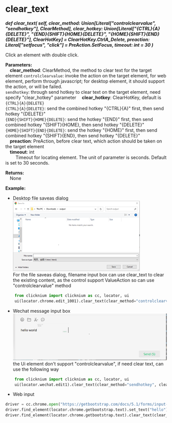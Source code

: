 # clear_text
***def clear_text(
        self,
        clear_method: Union[Literal["controlclearvalue", "sendhotkey"], ClearMethod],
        clear_hotkey: Union[Literal["{CTRL}{A}{DELETE}", "{END}{SHIFT}{HOME}{DELETE}", "{HOME}{SHIFT}{END}{DELETE}"], ClearHotKey] = ClearHotKey.CtrlA_Delete,
        preaction: Literal["setfocus", "click"] = PreAction.SetFocus,
        timeout: int = 30
    )***  

Click an element with double click.  

**Parameters:**  
     &emsp;**clear_method**: ClearMethod, the method to clear text for the target element
     `controlclearvalue`: invoke the action on the target element, for web element, perform through javascript; for desktop element, it should support the action, or will be failed.  
     `sendhotkey`:  through send hotkey to clear text on the target element, need specify "clear_hotkey" parameter
    &emsp;**clear_hotkey**: ClearHotKey, default is `{CTRL}{A}{DELETE}`  
        `{CTRL}{A}{DELETE}`: send the combined hotkey "{CTRL}{A}" first, then send hotkey "{DELETE}"  
        `{END}{SHIFT}{HOME}{DELETE}`: send the hotkey "{END}" first, then send combined hotkey "{SHIFT}{HOME}, then send hotkey "{DELETE}"  
        `{HOME}{SHIFT}{END}{DELETE}`: send the hotkey "{HOME}" first, then send combined hotkey "{SHIFT}{END}, then send hotkey "{DELETE}"  
    &emsp;**preaction**: PreAction, before clear text, which action should be taken on the target element   
    &emsp;**timeout**: int  
        &emsp;&emsp; Timeout for locating element. The unit of parameter is seconds. Default is set to 30 seconds.  

**Returns:**  
    &emsp;None

**Example:**
- Desktop file saveas dialog   
![sample1](../../../img/clear_text_sample1.png)  
For the file saveas dialog, filename input box can use clear_text to clear the existing content,
as the control support ValueAction so can use "controlclearvalue" method


```python
    from clicknium import clicknium as cc, locator, ui  
    ui(locator.chrome.edit_1001).clear_text(clear_method="controlclearvalue")
```

- Wechat message input box  
![sample1](../../../img/clear_text_sample2.png)  
the Ui element don't support "controlclearvalue", if need clear text, can use the following way  

```python
    from clicknium import clicknium as cc, locator, ui  
    ui(locator.wechat.edit1).clear_text(clear_method="sendhotkey", clear_hotkey="{CTRL}{A}{DELETE}", preaction="click")

```

- Web input
```python
driver = cc.chrome.open("https://getbootstrap.com/docs/5.1/forms/input-group/")
driver.find_element(locator.chrome.getbootstrap.text).set_text("hello")
driver.find_element(locator.chrome.getbootstrap.text).clear_text(clear_method=ClearMethod.ControlClearValue)

```